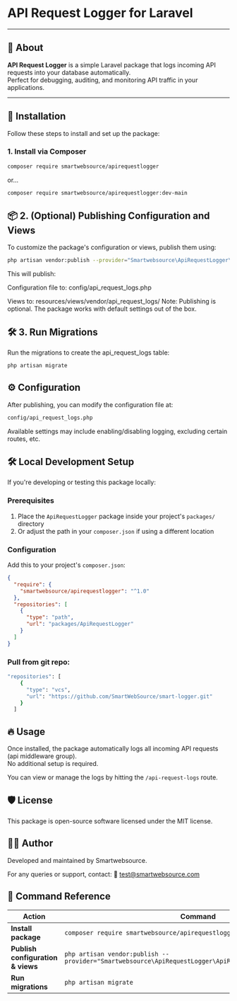 
# API Request Logger for Laravel

---

## 📖 About

**API Request Logger** is a simple Laravel package that logs incoming API requests into your database automatically.  
Perfect for debugging, auditing, and monitoring API traffic in your applications.

---

## 🚀 Installation

Follow these steps to install and set up the package:

### 1. Install via Composer

```bash
composer require smartwebsource/apirequestlogger

```
or...
```bash
composer require smartwebsource/apirequestlogger:dev-main

```

## 📦 2. (Optional) Publishing Configuration and Views
To customize the package's configuration or views, publish them using:
```bash
php artisan vendor:publish --provider="Smartwebsource\ApiRequestLogger\ApiRequestLoggerServiceProvider"
```

This will publish:

Configuration file to:
config/api_request_logs.php

Views to:
resources/views/vendor/api_request_logs/
Note: Publishing is optional. The package works with default settings out of the box.

## 🛠️ 3. Run Migrations
Run the migrations to create the api_request_logs table:
```bash
php artisan migrate
```

## ⚙️ Configuration
After publishing, you can modify the configuration file at:
```bash
config/api_request_logs.php
```
Available settings may include enabling/disabling logging, excluding certain routes, etc.

## 🛠 Local Development Setup

If you're developing or testing this package locally:

### Prerequisites
1. Place the `ApiRequestLogger` package inside your project's `packages/` directory
2. Or adjust the path in your `composer.json` if using a different location

### Configuration
Add this to your project's `composer.json`:

```json
{
  "require": {
    "smartwebsource/apirequestlogger": "^1.0"
  },
  "repositories": [
    {
      "type": "path",
      "url": "packages/ApiRequestLogger"
    }
  ]
}
```
### Pull from git repo:
```bash
"repositories": [
    {
      "type": "vcs",
      "url": "https://github.com/SmartWebSource/smart-logger.git"
    }
  ]
```

## 🔥 Usage

Once installed, the package automatically logs all incoming API requests (api middleware group).  
No additional setup is required.

You can view or manage the logs by hitting the `/api-request-logs` route.


## 🛡 License
This package is open-source software licensed under the MIT license.

## 👨‍💻 Author
Developed and maintained by Smartwebsource.

For any queries or support, contact:
📧 test@smartwebsource.com

## 🎯 Command Reference

| Action | Command | Optional |
|--------|---------|----------|
| **Install package** | `composer require smartwebsource/apirequestlogger` | No |
| **Publish configuration & views** | `php artisan vendor:publish --provider="Smartwebsource\ApiRequestLogger\ApiRequestLoggerServiceProvider"` | Yes |
| **Run migrations** | `php artisan migrate` | No |

